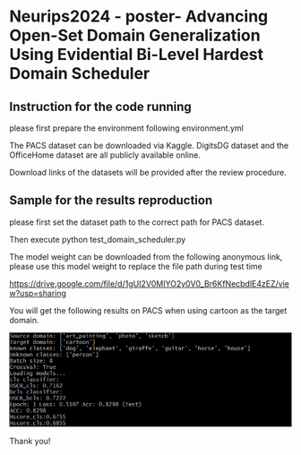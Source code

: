 # Neurips2024 - poster- Advancing Open-Set Domain Generalization Using Evidential Bi-Level Hardest Domain Scheduler


## Instruction for the code running

please first prepare the environment following environment.yml


The PACS dataset can be downloaded via Kaggle. DigitsDG dataset and the OfficeHome dataset are all publicly available online.


Download links of the datasets will be provided after the review procedure. 


## Sample for the results reproduction

please first set the dataset path to the correct path for PACS dataset.

Then execute python test_domain_scheduler.py

The model weight can be downloaded from the following anonymous link, please use this model weight to replace the file path during test time

https://drive.google.com/file/d/1gUI2V0MIYO2y0V0_Br6KfNecbdlE4zEZ/view?usp=sharing



You will get the following results on PACS when using cartoon as the target domain.

![Alt text](test.png)


Thank you!


